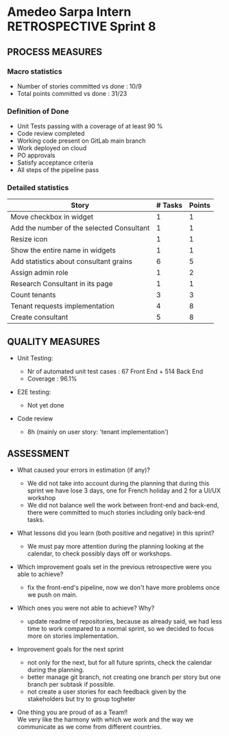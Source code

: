 # Amedeo Sarpa Intern RETROSPECTIVE Sprint 8

## PROCESS MEASURES

### Macro statistics

- Number of stories committed vs done : 10/9
- Total points committed vs done : 31/23

### Definition of Done

- Unit Tests passing with a coverage of at least 90 %
- Code review completed
- Working code present on GitLab main branch
- Work deployed on cloud
- PO approvals
- Satisfy acceptance criteria
- All steps of the pipeline pass

### Detailed statistics

| Story                                     | # Tasks | Points |
| ----------------------------------------- | ------- | ------ |
| Move checkbox in widget                   |    1     | 1      |
| Add the number of the selected Consultant |    1     | 1      |
| Resize icon                               |    1     | 1      |
| Show the entire name in widgets           |    1     | 1      |
| Add statistics about consultant grains    |    6     | 5      |
| Assign admin role                         |    1     | 2      |
| Research Consultant in its page           |    1     | 1      |
| Count tenants                             |    3     | 3      |
| Tenant requests implementation            |    4     | 8      |
| Create consultant                         |     5    | 8      |

## QUALITY MEASURES

- Unit Testing:

  - Nr of automated unit test cases : 67 Front End + 514 Back End
  - Coverage : 96.1%

- E2E testing:
  - Not yet done
- Code review
  - 8h (mainly on user story: 'tenant implementation')

## ASSESSMENT

- What caused your errors in estimation (if any)?

  - We did not take into account during the planning that during this sprint we have lose 3 days, one for French holiday and 2 for a UI/UX workshop
  - We did not balance well the work between front-end and back-end, there were committed to much stories including only back-end tasks.

- What lessons did you learn (both positive and negative) in this sprint?

  - We must pay more attention during the planning looking at the calendar, to check possibly days off or workshops.

- Which improvement goals set in the previous retrospective were you able to achieve? <br>
  - fix the front-end's pipeline, now we don't have more problems once we push on main.
- Which ones you were not able to achieve? Why?<br>
  - update readme of repositories, because as already said, we had less time to work compared to a normal sprint, so we decided to focus more on stories implementation.
- Improvement goals for the next sprint <br>

  - not only for the next, but for all future sprints, check the calendar during the planning.
  - better manage git branch, not creating one branch per story but one branch per subtask if possible.
  - not create a user stories for each feedback given by the stakeholders but try to group togheter 
 

- One thing you are proud of as a Team!!<br>
  We very like the harmony with which we work and the way we communicate as we come from different countries.
